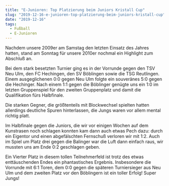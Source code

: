 ```yaml
---
title: "E-Junioren: Top Platzierung beim Juniors Kristall Cup"
slug: "2019-12-16-e-junioren-top-platzierung-beim-juniors-kristall-cup"
date: "2019-12-16"
tags:
  - Fußball
  - E-Junioren
---
```

Nachdem unsere 2009er am Samstag den letzten Einsatz des Jahres hatten, stand am Sonntag für unsere 2010er nochmal ein Highlight zum Abschluß an.

Bei dem stark besetzten Turnier ging es in der Vorrunde gegen den TSV Neu Ulm, den FC Hechingen, den SV Böblingen sowie die TSG Reutlingen. Einem ausgeglichenen 0:0 gegen Neu Ulm folgte ein souveränes 5:0 gegen die Hechinger. Nach einem 1:1 gegen die Böblinger genügte uns ein 1:0 im letzten Gruppenspiel für den zweiten Gruppenplatz und damit die Qualifikation fürs Halbfinale.

Die starken Gegner, die größtenteils mit Blockwechsel spielten hatten allerdings deutliche Spuren hinterlassen, die Jungs waren vor allem mental richtig platt.

Im Halbfinale gegen die Juniors, die wir vor einigen Wochen auf dem Kunstrasen noch schlagen konnten kam dann auch etwas Pech dazu: durch ein Eigentor und einen abgefälschten Fernschuß verloren wir mit 1:2. Auch im Spiel um Platz drei gegen die Balinger war die Luft dann einfach raus, wir mussten uns am Ende 0:2 geschlagen geben.

Ein Vierter Platz in diesem tollen Teilnehmerfeld ist trotz des etwas enttäuschenden Endes ein phantastisches Ergebnis. Insbesondere die Vorrunde mit 6:1 Toren, dem 0:0 gegen die späteren Turniersieger aus Neu Ulm und dem zweiten Platz vor den Böblingern ist ein toller Erfolg! Super Jungs!
